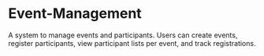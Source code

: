 # Event-Management
A system to manage events and participants. Users can create events, register participants, view participant lists per event, and track registrations.
